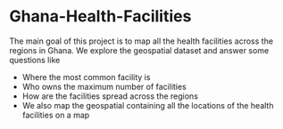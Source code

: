 # Ghana-Health-Facilities

The main goal of this project is to map all the health facilities across the regions in Ghana. We explore the geospatial dataset and answer some questions like
- Where the most common facility is
- Who owns the maximum number of facilities
- How are the facilities spread across the regions
- We also map the geospatial containing all the locations of the health facilities on a map

